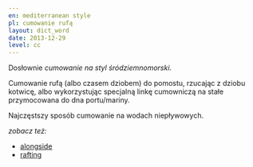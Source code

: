 ```yaml
---
en: mediterranean style
pl: cumowanie rufą
layout: dict_word
date: 2013-12-29
level: cc
---
```


Dosłownie *cumowanie na styl śródziemnomorski*.  

Cumowanie rufą (albo czasem dziobem) do pomostu, rzucając z dziobu kotwicę, 
albo wykorzystując specjalną linkę cumowniczą na stałe przymocowana do dna portu/mariny.

Najczęstszy sposób cumowanie na wodach niepływowych.

*zobacz też:*

* [alongside](/dict/mooring/alongside.html)
* [rafting](/dict/mooring/rafting.html)
